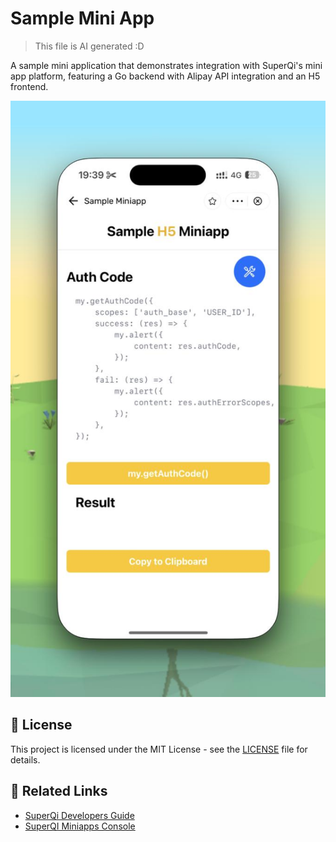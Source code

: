 # Sample Mini App

> This file is AI generated :D

A sample mini application that demonstrates integration with SuperQi's mini app platform, featuring a Go backend with Alipay API integration and an H5 frontend.

![Sample Minipp Image](/res/sample-miniapp.jpg)

## 📄 License

This project is licensed under the MIT License - see the [LICENSE](LICENSE) file for details.


## 🔗 Related Links

- [SuperQi Developers Guide](https://superqi.qi-mobile.tech/)
- [SuperQI Miniapps Console](https://miniapps.qi.iq/gotoconsole)

